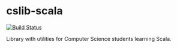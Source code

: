 # cslib-scala

[![Build Status](https://travis-ci.org/lunduniversity/cslib-scala.svg?branch=master)](https://travis-ci.org/lunduniversity/cslib-scala)

Library with utilities for Computer Science students learning Scala.
